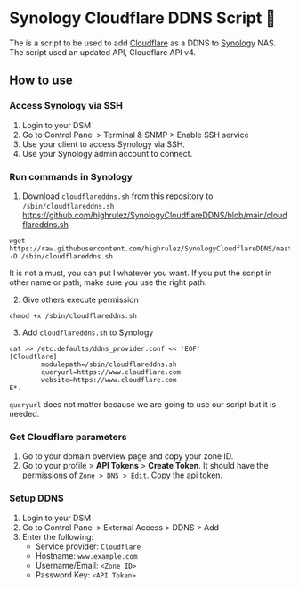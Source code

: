 # Synology Cloudflare DDNS Script 📜

The is a script to be used to add [Cloudflare](https://www.cloudflare.com/) as a DDNS to [Synology](https://www.synology.com/) NAS. The script used an updated API, Cloudflare API v4.

## How to use

### Access Synology via SSH

1. Login to your DSM
2. Go to Control Panel > Terminal & SNMP > Enable SSH service
3. Use your client to access Synology via SSH.
4. Use your Synology admin account to connect.

### Run commands in Synology

1. Download `cloudflareddns.sh` from this repository to `/sbin/cloudflareddns.sh`
https://github.com/highrulez/SynologyCloudflareDDNS/blob/main/cloudflareddns.sh
```
wget https://raw.githubusercontent.com/highrulez/SynologyCloudflareDDNS/master/cloudflareddns.sh -O /sbin/cloudflareddns.sh
```

It is not a must, you can put I whatever you want. If you put the script in other name or path, make sure you use the right path.

2. Give others execute permission

```
chmod +x /sbin/cloudflareddns.sh
```

3. Add `cloudflareddns.sh` to Synology

```
cat >> /etc.defaults/ddns_provider.conf << 'EOF'
[Cloudflare]
        modulepath=/sbin/cloudflareddns.sh
        queryurl=https://www.cloudflare.com
        website=https://www.cloudflare.com
E*.
```

`queryurl` does not matter because we are going to use our script but it is needed.

### Get Cloudflare parameters

1. Go to your domain overview page and copy your zone ID.
2. Go to your profile > **API Tokens** > **Create Token**. It should have the permissions of `Zone > DNS > Edit`. Copy the api token.

### Setup DDNS

1. Login to your DSM
2. Go to Control Panel > External Access > DDNS > Add
3. Enter the following:
   - Service provider: `Cloudflare`
   - Hostname: `www.example.com`
   - Username/Email: `<Zone ID>`
   - Password Key: `<API Token>`
